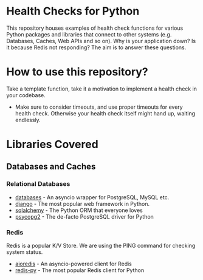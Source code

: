 # Health Checks for Python

This repository houses examples of health check functions for various Python
packages and libraries that connect to other systems (e.g. Databases, Caches,
Web APIs and so on). Why is your application down? Is it because Redis not responding?
The aim is to answer these questions.

# How to use this repository?

Take a template function, take it a motivation to implement a health check
in your codebase.

 * Make sure to consider timeouts, and use proper timeouts for every health check.
 Otherwise your health check itself might hand up, waiting endlessly.

# Libraries Covered

## Databases and Caches

### Relational Databases

 * [databases](https://github.com/aniruddha-adhikary/healthchecks-python/blob/master/healthchecks/relational_db/databases_healthchecks.py) -
 An asyncio wrapper for PostgreSQL, MySQL etc.
 * [django](https://github.com/aniruddha-adhikary/healthchecks-python/blob/master/healthchecks/relational_db/django_healthchecks.py) -
 The most popular web framework in Python.
 * [sqlalchemy](https://github.com/aniruddha-adhikary/healthchecks-python/blob/master/healthchecks/relational_db/sqlalchemy_healthchecks.py) - 
 The Python ORM that everyone loves
 * [psycopg2](https://github.com/aniruddha-adhikary/healthchecks-python/blob/master/healthchecks/relational_db/psycopg2_healthchecks.py) - 
 The de-facto PostgreSQL driver for Python


### Redis

Redis is a popular K/V Store. We are using the PING command for checking system status.

 * [aioredis](https://github.com/aniruddha-adhikary/healthchecks-python/blob/master/healthchecks/redis/aioredis_healthcheck.py) -
 An asyncio-powered client for Redis
 * [redis-py](https://github.com/aniruddha-adhikary/healthchecks-python/blob/master/healthchecks/redis/redis_py_healthcheck.py) - 
 The most popular Redis client for Python
